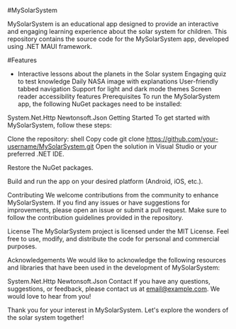 #MySolarSystem

MySolarSystem is an educational app designed to provide an interactive and engaging learning experience about the solar system for children. 
This repository contains the source code for the MySolarSystem app, developed using .NET MAUI framework.

#Features
* Interactive lessons about the planets in the Solar system
Engaging quiz to test knowledge
Daily NASA image with explanations
User-friendly tabbed navigation
Support for light and dark mode themes
Screen reader accessibility features
Prerequisites
To run the MySolarSystem app, the following NuGet packages need to be installed:

System.Net.Http
Newtonsoft.Json
Getting Started
To get started with MySolarSystem, follow these steps:

Clone the repository:
shell
Copy code
git clone https://github.com/your-username/MySolarSystem.git
Open the solution in Visual Studio or your preferred .NET IDE.

Restore the NuGet packages.

Build and run the app on your desired platform (Android, iOS, etc.).

Contributing
We welcome contributions from the community to enhance MySolarSystem. If you find any issues or have suggestions for improvements, please open an issue or submit a pull request. Make sure to follow the contribution guidelines provided in the repository.

License
The MySolarSystem project is licensed under the MIT License. Feel free to use, modify, and distribute the code for personal and commercial purposes.

Acknowledgements
We would like to acknowledge the following resources and libraries that have been used in the development of MySolarSystem:

System.Net.Http
Newtonsoft.Json
Contact
If you have any questions, suggestions, or feedback, please contact us at email@example.com. We would love to hear from you!

Thank you for your interest in MySolarSystem. Let's explore the wonders of the solar system together!
